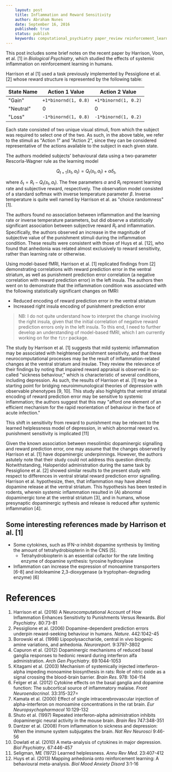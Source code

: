 ```yaml
---
	layout: post
	title: Inflammation and Reward Sensitivity
	author: Abraham Nunes
	date: September 16, 2016
	published: true
	status: publish
	keywords: computational_psychiatry paper_review reinforcement_learning neurobiology
---
```


<script type="text/x-mathjax-config">
MathJax.Hub.Config({
  tex2jax: {inlineMath: [['$','$'], ['\\(','\\)']]}
});
</script>
<script type="text/javascript"
  src="https://cdn.mathjax.org/mathjax/latest/MathJax.js?config=TeX-AMS-MML_HTMLorMML">
</script>

This post includes some brief notes on the recent paper by Harrison, Voon, et al. [1] in _Biological Psychiatry_, which studied the effects of systemic inflammation on reinforcement learning in humans.

Harrison et al [1] used a task previously implemented by Pessiglione et al. [2] whose reward structure is represented by the following table:

|	State Name 	|	Action 1 Value		|	Action 2 Value			|
|	----------	|	--------------		|	--------------			|
|	"Gain"		|	`+1*binornd(1, 0.8)`|	`+1*binornd(1, 0.2)`	|
|	"Neutral"	|	0					|	0						|
|	"Loss"		|	`-1*binornd(1, 0.8)`|	`-1*binornd(1, 0.2)`	|

Each state consisted of two unique visual stimuli, from which the subject was required to select one of the two. As such, in the above table, we refer to the stimuli as "Action 1" and "Action 2", since they can be considered representative of the actions available to the subject in each given state.

The authors modeled subjects' behavioural data using a two-parameter Rescorla-Wagner rule as the learning model

$$
Q_{t+1}(s_t, a_t) = Q_t(s_t, a_t) + \alpha \delta_t, 
$$

where $\delta_t = R_t - Q_t(s_t, a_t)$. The free parameters $\alpha$ and $R_t$ represent learning rate and subjective reward, respectively. The observation model consisted of a standard softmax with inverse temperature parameter $\beta$. Inverse temperature is quite well named by Harrison et al. as "choice randomness" [1].

The authors found no association between inflammation and the learning rate or inverse temperature parameters, but did observe a statistically significant association between subjective reward $R_t$ and inflammation. Specifically, the authors observed an increase in the magnitude of subjective value of the punishment stimuli during the inflammation condition. These results were consistent with those of Huys et al. [12], who found that anhedonia was related almost exclusively to reward sensitivity, rather than learning rate or otherwise.

Using model-based fMRI, Harrison et al. [1] replicated findings from [2] demonstrating correlations with reward prediction error in the ventral striatum, as well as punishment prediction error correlation (a negative correlation with reward prediction error) in the left insula. The authors then went on to demonstrate that the inflammation condition was associated with the following statistically significant changes on fMRI:

- Reduced encoding of reward prediction error in the ventral striatum
- Increased right insula encoding of punishment prediction error

> NB: I do not quite understand how to interpret the change involving the right insula, given that the initial correlation of negative reward prediction errors only in the left insula. To this end, I need to further develop an understanding of model-based fMRI, which I am currently working on for the `fitr` package. 

The study by Harrison et al. [1] suggests that mild systemic inflammation may be associated with heightened punishment sensitivity, and that these neurocomputational processes may be the result of inflammation-related changes at the ventral striatum and insulae. They review the relevance of their findings by noting that impaired reward appraisal is observed in so-called "sickness behaviour," which is characteristic of several conditions, including depression. As such, the results of Harrison et al. [1] may be a starting point for bridging neuroimmunological theories of depression with observable phenotypes [9, 10]. This study also highlights that ventral striatal encoding of reward prediction error may be sensitive to systemic inflammation; the authors suggest that this may "afford one element of an efficient mechanism for the rapid reorientation of behaviour in the face of acute infection." 

This shift in sensitivity from reward to punishment may be relevant to the learned helplessness model of depression, in which abnormal reward vs. punishment sensitivity is implicated [11]

Given the known association between mesolimbic dopaminergic signalling and reward prediction error, one may assume that the changes observed by Harrison et al. [1] have dopaminergic underpinnings. However, the authors astutely note that their study could not address this question directly. Notwithstanding, Haloperidol administration during the same task by Pessiglione et al. [2] showed similar results to the present study with respect to differences in ventral striatal reward prediction error signalling. Harrison et al. hypothesize, then, that inflammation may have altered dopamine release at the ventral striatum. This hypothesis has been tested in rodents, wherein systemic inflammation resulted in (A) abnormal dopaminergic tone at the ventral striatum [3], and in humans, whose presynaptic dopaminergic sythesis and release is reduced after systemic inflammation [4]. 

## Some interesting references made by Harrison et al. [1]

- Some cytokines, such as IFN-$\alpha$ inhibit dopamine synthesis by limiting the amount of tetrahydrobiopterin in the CNS [5]. 
	- Tetrahydrobiopterin is an essential cofactor for the rate limiting enzyme of dopamine synthesis: tyrosine hydroxylase
- Inflammation can increase the expression of monoamine transporters [6-8] and indoleamine 2,3-dioxygenase (a tryptophan-degrading enzyme) [6]

# References 

1. Harrison et al. (2016) A Neurocomputational Account of How Inflammation Enhances Sensitivity to Punishments Versus Rewards. _Biol Psychiatry_. 80:73-81
2. Pessiglione et al. (2006) Dopamine-dependent prediction errors underpin reward-seeking behaviour in humans. _Nature_. 442:1042-45
3. Borowski et al. (1998) Lipopolysaccharide, central in vivo biogenic amine variations, and anhedonia. _Neuroreport_. 9:3797-3802
4. Capuron et al. (2012) Dopaminergic mechanisms of reduced basal ganglia responses to hedonic reward during interferon alfa administration. _Arch Gen Psychiatry_. 69:1044-1053
5. Kitagami et al. (2003) Mechanism of systemically injected interferon-alpha impeding monoamine biosynthesis in rats: Role of nitric oxide as a signal crossing the blood-brain barrier. _Brain Res_. 978: 104-114
6. Felger et al. (2012) Cytokine effects on the basal ganglia and dopamine function: The subcortical source of inflammatory malaise. _Front Neuroendocrinol_. 33:315-327=
7. Kamata et al. (2000) Effect of single intracerebrovascular injection of alpha-interferon on monoamine concentrations in the rat brain. _Eur Neuropsychopharmacol_ 10:129-132
8. Shuto et al. (1997) Repeated interferon-alpha administration inhibits dopaminergic neural activity in the mouse brain. _Brain Res_ 747:348-351
9. Dantzer et al. (2008) From inflammation to sickness and depression: When the immune system subjugates the brain. _Nat Rev Neurosci_ 9:46-56
10. Dowlati et al. (2010) A meta-analysis of cytokines in major depression. _Biol Psychiatry_. 67:446-457
11. Seligman, ME (1972) Learned helplessness. _Annu Rev Med_. 23:407-412
12. Huys et al. (2013) Mapping anhedonia onto reinforcement learning: A behavioural meta-analysis. _Biol Mood Anxiety Disord_ 3:1-16